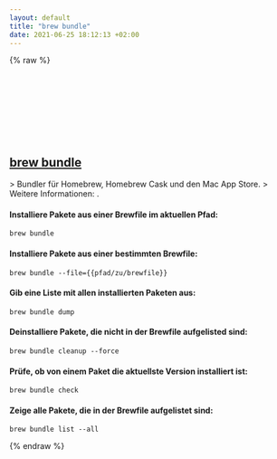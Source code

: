 ```yaml
---
layout: default
title: "brew bundle"
date: 2021-06-25 18:12:13 +02:00
---
```

{% raw %}
<h2 id="brew-bundle">
  <a href="/de/osx/brew-bundle.html">brew bundle</a> <a href="#brew-bundle"><svg class="icon">
    <use href="/assets/images/unicode_sprite.svg#link" />
  </svg></a>
</h2>
> Bundler für Homebrew, Homebrew Cask und den Mac App Store.
> Weitere Informationen: <https://github.com/Homebrew/homebrew-bundle>.

#### Installiere Pakete aus einer Brewfile im aktuellen Pfad:
```shell
brew bundle
```
#### Installiere Pakete aus einer bestimmten Brewfile:
```shell
brew bundle --file={{pfad/zu/brewfile}}
```
#### Gib eine Liste mit allen installierten Paketen aus:
```shell
brew bundle dump
```
#### Deinstalliere Pakete, die nicht in der Brewfile aufgelisted sind:
```shell
brew bundle cleanup --force
```
#### Prüfe, ob von einem Paket die aktuellste Version installiert ist:
```shell
brew bundle check
```
#### Zeige alle Pakete, die in der Brewfile aufgelistet sind:
```shell
brew bundle list --all
```
{% endraw %}